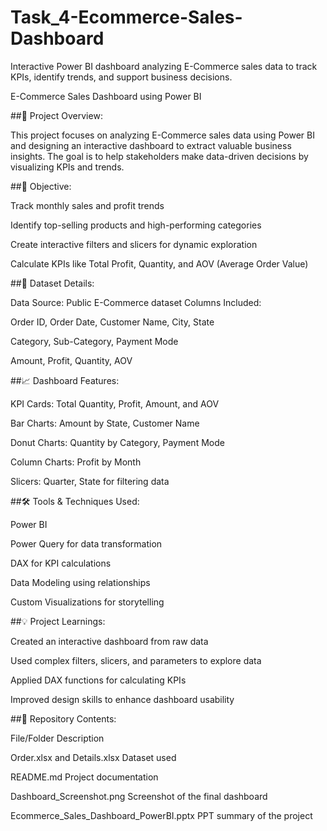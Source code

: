 # Task_4-Ecommerce-Sales-Dashboard
Interactive Power BI dashboard analyzing E-Commerce sales data to track KPIs, identify trends, and support business decisions.

E-Commerce Sales Dashboard using Power BI

##📌 Project Overview:

This project focuses on analyzing E-Commerce sales data using Power BI and designing an interactive dashboard to extract valuable business insights. The goal is to help stakeholders make data-driven decisions by visualizing KPIs and trends.


##🎯 Objective:

Track monthly sales and profit trends

Identify top-selling products and high-performing categories

Create interactive filters and slicers for dynamic exploration

Calculate KPIs like Total Profit, Quantity, and AOV (Average Order Value)


##📂 Dataset Details:

Data Source: Public E-Commerce dataset
Columns Included:

Order ID, Order Date, Customer Name, City, State

Category, Sub-Category, Payment Mode

Amount, Profit, Quantity, AOV


##📈 Dashboard Features:

KPI Cards: Total Quantity, Profit, Amount, and AOV

Bar Charts: Amount by State, Customer Name

Donut Charts: Quantity by Category, Payment Mode

Column Charts: Profit by Month

Slicers: Quarter, State for filtering data


##🛠 Tools & Techniques Used:

Power BI

Power Query for data transformation

DAX for KPI calculations

Data Modeling using relationships

Custom Visualizations for storytelling


##💡 Project Learnings:

Created an interactive dashboard from raw data

Used complex filters, slicers, and parameters to explore data

Applied DAX functions for calculating KPIs

Improved design skills to enhance dashboard usability


##📁 Repository Contents:

File/Folder	Description

Order.xlsx and Details.xlsx	Dataset used

README.md	Project documentation

Dashboard_Screenshot.png	Screenshot of the final dashboard

Ecommerce_Sales_Dashboard_PowerBI.pptx	PPT summary of the project
